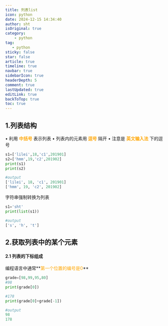 ```yaml
---
title: 列表list
icon: python
date: 2024-12-15 14:34:40
author: sht
isOriginal: true
category: 
    - python
tag:
   - python
sticky: false
star: false
article: true
timeline: true
navbar: true
sidebarIcon: true
headerDepth: 5
comment: true
lastUpdated: true
editLink: true
backToTop: true
toc: true
---
```


## 1.列表结构
•    利用 **<span style="color:orange">中括号</span>** 表示列表
•    列表内的元素用 **<span style="color:orange">逗号</span>** 隔开
•    注意是 **<span style="color:orange">英文输入法</span>** 下的逗号

```python
s1=['lilei',18,'c1',201901]
s2=['hmm',19,'c2',201902]
print(s1)
print(s2)

#output
['lilei', 18, 'c1', 201901]
['hmm', 19, 'c2', 201902]
```

字符串强制转换为列表

```python
s1='sht'
print(list(s1))

#output
['s', 'h', 't']
```

## 2.获取列表中的某个元素

#### 2.1 列表的下标组成

编程语言中通常**<span style="color:orange">第一个位置的编号是0</span>**

```python
grade=[98,99,95,80]
#98
print(grade[0])

#178
print(grade[0]+grade[-1])

#output
98
178
```

